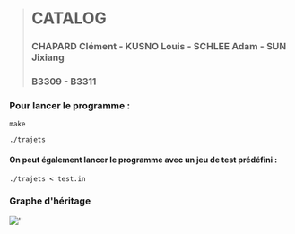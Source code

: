 > # CATALOG
> ### CHAPARD Clément - KUSNO Louis - SCHLEE Adam - SUN Jixiang
> ### B3309 - B3311
### Pour lancer le programme :
```console
make
```
```console
./trajets
```
#### On peut également lancer le programme avec un jeu de test prédéfini :
```console
./trajets < test.in
```

### Graphe d'héritage

![''](Graphe/héritage.svg "Graphe d'héritage")
